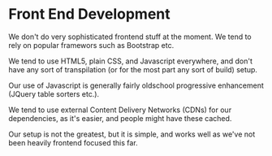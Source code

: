 # Front End Development

We don't do very sophisticated frontend stuff at the moment. We tend to 
rely on popular framewors such as Bootstrap etc.

We tend to use HTML5, plain CSS, and Javascript everywhere, and don't 
have any sort of transpilation (or for the most part any sort of build) 
setup.

Our use of Javascript is generally fairly oldschool progressive 
enhancement (JQuery table sorters etc.).

We tend to use external Content Delivery Networks (CDNs) for our 
dependencies, as it's easier, and people might have these cached. 

Our setup is not the greatest, but it is simple, and works well as 
we've not been heavily frontend focused this far.

